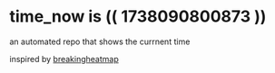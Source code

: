 # time_now is (( 1738090800873 ))

an automated repo that shows the currnent time

inspired by [breakingheatmap](https://github.com/breakingheatmap/breakingheatmap)